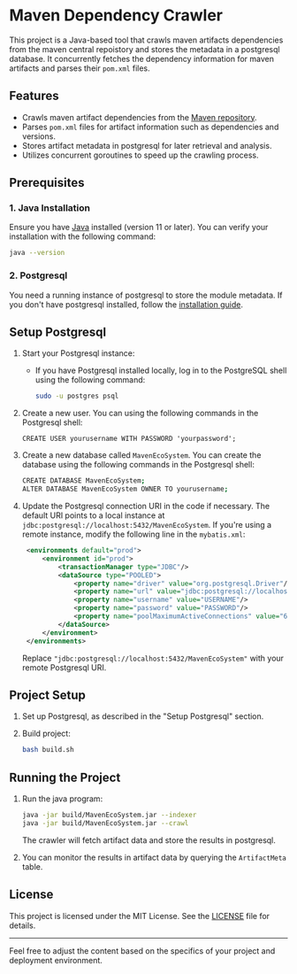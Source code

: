 # Maven Dependency Crawler

This project is a Java-based tool that crawls maven artifacts dependencies from the maven central repoistory and stores the metadata in a postgresql database. It concurrently fetches the dependency information for maven artifacts and parses their `pom.xml` files.

## Features

- Crawls maven artifact dependencies from the [Maven repository](https://repo1.maven.org/maven2/).
- Parses `pom.xml` files for artifact information such as dependencies and versions.
- Stores artifact metadata in postgresql for later retrieval and analysis.
- Utilizes concurrent goroutines to speed up the crawling process.

## Prerequisites

### 1. Java Installation

Ensure you have [Java](https://www.java.com/en/) installed (version 11 or later). You can verify your installation with the following command:

```bash
java --version
```

### 2. Postgresql

You need a running instance of postgresql to store the module metadata. If you don't have postgresql installed, follow the [installation guide](https://www.postgresql.org/docs/current/tutorial-install.html).

## Setup Postgresql

1. Start your Postgresql instance:
   - If you have Postgresql installed locally, log in to the PostgreSQL shell using the following command:
     ```bash
     sudo -u postgres psql
     ```
2. Create a new user. You can using the following commands in the Postgresql shell:
    ```
    CREATE USER yourusername WITH PASSWORD 'yourpassword';
    ```

3. Create a new database called `MavenEcoSystem`. You can create the database using the following commands in the Postgresql shell:

   ```bash
   CREATE DATABASE MavenEcoSystem;
   ALTER DATABASE MavenEcoSystem OWNER TO yourusername;
   ```

4. Update the Postgresql connection URI in the code if necessary. The default URI points to a local instance at `jdbc:postgresql://localhost:5432/MavenEcoSystem`. If you're using a remote instance, modify the following line in the `mybatis.xml`:

   ```xml
    <environments default="prod">
        <environment id="prod">
            <transactionManager type="JDBC"/>
            <dataSource type="POOLED">
                <property name="driver" value="org.postgresql.Driver"/>
                <property name="url" value="jdbc:postgresql://localhost:5432/MavenEcoSystem"/>
                <property name="username" value="USERNAME"/>
                <property name="password" value="PASSWORD"/>
                <property name="poolMaximumActiveConnections" value="60"/>
            </dataSource>
        </environment>
    </environments>
   ```

   Replace `"jdbc:postgresql://localhost:5432/MavenEcoSystem"` with your remote Postgresql URI.

## Project Setup

1. Set up Postgresql, as described in the "Setup Postgresql" section.

2. Build project:

   ```bash
   bash build.sh
   ```

## Running the Project

1. Run the java program:

   ```bash
   java -jar build/MavenEcoSystem.jar --indexer
   java -jar build/MavenEcoSystem.jar --crawl
   ```

   The crawler will fetch artifact data and store the results in postgresql.

2. You can monitor the results in artifact data by querying the `ArtifactMeta` table.

## License

This project is licensed under the MIT License. See the [LICENSE](LICENSE) file for details.

---

Feel free to adjust the content based on the specifics of your project and deployment environment.